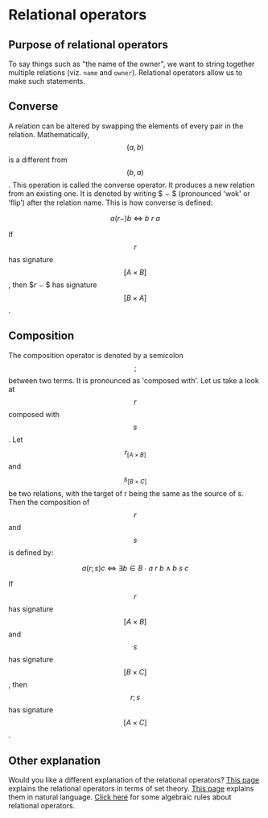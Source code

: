 # Relational operators

## Purpose of relational operators

To say things such as "the name of the owner", we want to string together multiple relations \(viz. `name` and `owner`\). Relational operators allow us to make such statements.

## Converse

A relation can be altered by swapping the elements of every pair in the relation. Mathematically, $$(a, b)$$ is a different from $$(b,a)$$. This operation is called the converse operator. It produces a new relation from an existing one. It is denoted by writing $$\smallsmile\$$ \(pronounced 'wok' or ’flip’\) after the relation name. This is how converse is defined:

$$
a(r\smallsmile)b\ \Leftrightarrow\ b\ r\ a
$$

If $$r$$ has signature$$[A\times B]$$, then $$r\smallsmile\$$ has signature $$[B\times A]$$.

## Composition

The composition operator is denoted by a semicolon $$;$$ between two terms. It is pronounced as 'composed with'. Let us take a look at $$r$$ composed with $$s$$. Let $$r_{[A\times B]}$$ and $$s_{[B\times C]}$$ be two relations, with the target of r being the same as the source of s. Then the composition of $$r$$ and $$s$$ is defined by:

$$
a(r;s)c\ \Leftrightarrow\ ∃ b∈B\ ∙\ a\ r\ b ∧ b\ s\ c
$$

If $$r$$ has signature$$[A\times B]$$and $$s$$has signature$$[B\times C]$$, then $$r;s$$ has signature $$[A\times C]$$.

## Other explanation

Would you like a different explanation of the relational operators? [This page](../other-ways/relational-operators-in-set-theory.md) explains the relational operators in terms of set theory. [This page](../semantics-in-natural-language/relational-operators-in-natural-language.md) explains them in natural language. [Click here](../semantics-in-algebra/relational-operators-in-algebra.md) for some algebraic rules about relational operators.

